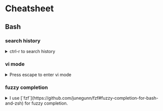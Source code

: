 # Cheatsheet

## Bash
### search history
<details>
<summary>ctrl-r to search history</summary>
As normal for bash `<ctrl>-r` is used to search history. Mine is configured as a fuzzy search.
</details>

### vi mode
<details>
<summary>Press escape to enter vi mode</summary>
  The command line defaults to insert mode. In insert mode, the cursor is a vertical line which changes to a solid box in command mode.

  The following keys can be used to edit the command:
  
  - `<esc>` - enter normal mode
  - `a,i,A,I` - reenter insert mode
  - `h,j,k,l` - movement keys
  - `b,w,e` - move between words
  - `^,$` - move to start and end of line
  - `d,y,p` - delete, yank, paste
  - `v` - bring up the current command line in vim for editing; command is executed upon exiting vim

  
</details>

### fuzzy completion
<details>
<summary>I use [`fzf`](https://github.com/junegunn/fzf#fuzzy-completion-for-bash-and-zsh) for fuzzy completion.</summary>

#### Files and directories

Use `**<tab>` to bring up a list of files and directories to select from:
```
<command> [DIRECTORY/][FUZZY_PATTERN]**<tab>
```

#### Process IDs

Press tab after the `kill` command to bring up a list of processes:
```
kill -9 <tab>
```

#### Host names

Host names are extracted from /etc/hosts and ~/.ssh/config for use with `ssh`. Use `**<tab>` to bring up a list:
```
ssh **<tab>
```

#### Environment variables / aliases
Use `**<tab>` to bring up a list of environment variables and aliaes for use with `unset`, `export`, and `unalias`:
```
unset **<tab>
export **<tab>
unalias **<tab>
```

#### Supported commands
Get a list of commands supporting fuzzy completion:
```
complete | grep _fzf
```

Enable other commands:
```
# usage: _fzf_setup_completion path|dir|var|alias|host COMMANDS...
_fzf_setup_completion path ag git kubectl
_fzf_setup_completion dir tree
```

Custom fuzzy completion is also possible for person scripts and apps:
```
# Custom fuzzy completion for "doge" command
#   e.g. doge **<TAB>
_fzf_complete_doge() {
  _fzf_complete --multi --reverse --prompt="doge> " -- "$@" < <(
    echo very
    echo wow
    echo such
    echo doge
  )
}
```
</details>

